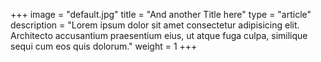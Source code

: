 +++
image = "default.jpg"
title = "And another Title here"
type = "article"
description = "Lorem ipsum dolor sit amet consectetur adipisicing elit. Architecto accusantium praesentium eius, ut atque fuga culpa, similique sequi cum eos quis dolorum."
weight = 1
+++